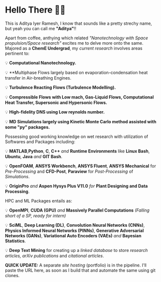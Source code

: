 # Hello There 👋🏼 

This is Aditya Iyer Ramesh, I know that sounds like a pretty strechy name, but yeah you can call me **"Aditya"**!!

Apart from coffee, anthying which related _"Nanotechnology with Space propulsion/Space research"_ excites me to delve more onto the same. Majored as a **ChemE Undergrad**, my _current research_ involves areas pertinent to: 

  💡 **Computational Nanotechnology.**

  💡 **Multiphase Flows largely based on evaporation-condensation heat transfer in Air-breathing Engines. 
  
  💡 **Turbulence Reacting Flows (Turbulence Modelling).**   
 
  💡 **Compressible Flows with Low mach, Gas-Liquid Flows, Computational Heat Transfer, Supersonic and Hypersonic Flows.** 
  
  💡 **High-fidelity DNS using Low reynolds number.**
  
  💡 **MD Simulations largely using Kinetic Monte Carlo method assisted with some "py" packages.**
  
Possessing good working knowledge on wet research with utilization of Softwares and Packages including:

  💡 **MATLAB**,**Python**, **C**, **C++** _and_ **Runtime Environments** like **Linux Bash**, **Ubuntu**, **Java** _and_ **GIT Bash**. 
  
  💡 **OpenFOAM**, **ANSYS Workbench**, **ANSYS Fluent**, **ANSYS Mechanical** for _Pre-Processing_ and **CFD-Post**, **Paraview** for _Post-Processing_ of _Simulations_.
  
  💡 **OriginPro** _and_ **Aspen Hysys Plus V11.0** _for_ **Plant Designing and Data Processing**.
  
 HPC and ML Packages entails as:

  💡 **OpenMPI**, **CUDA (GPU)** _and_ **Massively Parallel Computations** _(Falling short of a SP, ready for intern)_
  
  💡 **SciML**, **Deep Learning (DL)**, **Convolution Neural Networks (CNNs)**, **Physics Informed Neural Networks (PINNs)**, **Generative Adversarial Networks (GANs)**, **Variational Auto Encoders (VAEs)** _and_ **Bayesian Statistics**.
  
  💡 **Deep Text Mining** for creating up a _linked database_ to store _research articles, arXiv publications_ and _citational articles_.  

**QUICK UPDATE:** A separate _site hosting_ (portfolio) is in the pipeline. I'll paste the URL here, as soon as I build that and automate the same using git clones. 
